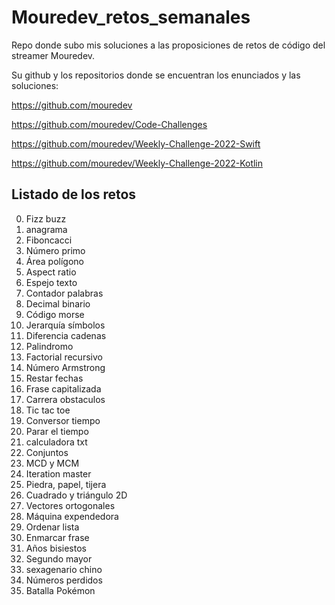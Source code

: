 # Mouredev_retos_semanales

Repo donde subo mis soluciones a las proposiciones de retos de código del streamer Mouredev.

Su github y los repositorios donde se encuentran los enunciados y las soluciones:

https://github.com/mouredev

https://github.com/mouredev/Code-Challenges

https://github.com/mouredev/Weekly-Challenge-2022-Swift

https://github.com/mouredev/Weekly-Challenge-2022-Kotlin

## Listado de los retos

0. Fizz buzz
1. anagrama
2. Fiboncacci
3. Número primo
4. Área polígono
5. Aspect ratio
6. Espejo texto
7. Contador palabras
8. Decimal binario
9. Código morse
10. Jerarquía símbolos
11. Diferencia cadenas
12. Palindromo
13. Factorial recursivo
14. Número Armstrong
15. Restar fechas
16. Frase capitalizada
17. Carrera obstaculos
18. Tic tac toe
19. Conversor tiempo
20. Parar el tiempo
21. calculadora txt
22. Conjuntos
23. MCD y MCM
24. Iteration master
25. Piedra, papel, tijera
26. Cuadrado y triángulo 2D
27. Vectores ortogonales
28. Máquina expendedora
29. Ordenar lista
30. Enmarcar frase
31. Años bisiestos
32. Segundo mayor
33. sexagenario chino
34. Números perdidos
35. Batalla Pokémon